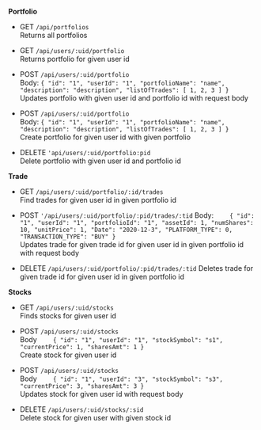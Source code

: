 
**Portfolio**

* GET `/api/portfolios`  
 Returns all portfolios

* GET `/api/users/:uid/portfolio`  
 Returns portfolio for given user id

* POST `/api/users/:uid/portfolio`  
	Body:     `{
        "id": "1",
        "userId": "1",
        "portfolioName": "name",
        "description": "description",
        "listOfTrades": [
            1,
            2,
            3
        ]
    }`  
Updates portfolio with given user id and portfolio id with request body

* POST `/api/users/:uid/portfolio`   
	Body:     `{
        "id": "1",
        "userId": "1",
        "portfolioName": "name",
        "description": "description",
        "listOfTrades": [
            1,
            2,
            3
        ]
    }`   
 Create portfolio for given user id with given portfolio
 
 * DELETE `'api/users/:uid/portfolio:pid`   
  Delete portfolio with given user id and portfolio id
  
**Trade**

* GET `/api/users/:uid/portfolio/:id/trades`  
Find trades for given user id in given portfolio id

* POST `'/api/users/:uid/portfolio/:pid/trades/:tid`
Body: `    {
        "id": "1",
        "userId": "1",
        "portfolioId": "1",
        "assetId": 1,
        "numShares": 10,
        "unitPrice": 1,
        "Date": "2020-12-3",
        "PLATFORM_TYPE": 0,
        "TRANSACTION_TYPE": "BUY"
    }`  
  Updates trade for given trade id for given user id in given portfolio id with request body
  
* DELETE `/api/users/:uid/portfolio/:pid/trades/:tid`
Deletes trade for given trade id for given user id in given portfolio id

**Stocks**

* GET `/api/users/:uid/stocks`  
Finds stocks for given user id

* POST `/api/users/:uid/stocks`  
Body `    {
		"id": "1",
        "userId": "1",
        "stockSymbol": "s1",
        "currentPrice": 1,
        "sharesAmt": 1
    }`  
Create stock for given user id

* POST `/api/users/:uid/stocks`  
Body `    {
        "id": "1",
        "userId": "3",
        "stockSymbol": "s3",
        "currentPrice": 3,
        "sharesAmt": 3
    }`  
 Updates stock for given user id with request body

* DELETE `/api/users/:uid/stocks/:sid`  
Delete stock for given user with given stock id

